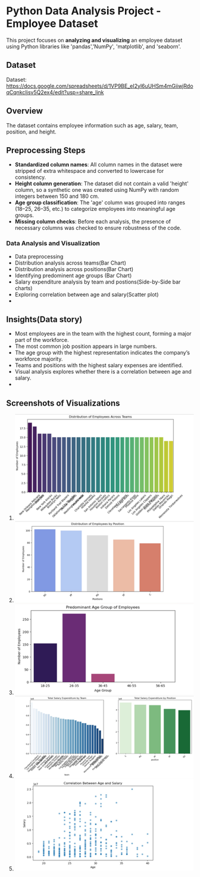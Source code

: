 #  Python Data Analysis Project - Employee Dataset
This project focuses on **analyzing and visualizing** an employee dataset using Python libraries like 'pandas','NumPy', 'matplotlib', and 'seaborn'.

## Dataset
Dataset: https://docs.google.com/spreadsheets/d/1VP9BE_eI2yl6uUHSm4mGiiwjRdoqCqnkcIjsv5Q2ex4/edit?usp=share_link 

## Overview
The dataset contains employee information such as age, salary, team, position, and height.

## Preprocessing Steps
* **Standardized column names**: All column names in the dataset were stripped of extra whitespace and converted to lowercase for consistency.
* **Height column generation**: The dataset did not contain a valid 'height' column, so a synthetic one was created using NumPy with random integers between 150 and 180 cm.
* **Age group classification**: The 'age' column was grouped into ranges (18–25, 26–35, etc.) to categorize employees into meaningful age groups.
* **Missing column checks**: Before each analysis, the presence of necessary columns was checked to ensure robustness of the code.

### Data Analysis and Visualization
* Data preprocessing
* Distribution analysis across teams(Bar Chart)
* Distribution analysis across positions(Bar Chart)
* Identifying predominent age groups (Bar Chart)
* Salary expenditure analysis by team and postions(Side-by-Side bar charts)
* Exploring correlation between age and salary(Scatter plot)
* 
## Insights(Data story)
* Most employees are in the team with the highest count, forming a major part of the workforce.
* The most common job position appears in large numbers.
* The age group with the highest representation indicates the company’s workforce majority.
* Teams and positions with the highest salary expenses are identified.
* Visual analysis explores whether there is a correlation between age and salary.
* 
## Screenshots of Visualizations
1. ![Team Distribution Graph](https://github.com/Athira-santhosh94/Python-Project/blob/main/Distribution%20across%20teams.jpg)
2. ![Employee distribution by position](https://github.com/Athira-santhosh94/Python-Project/blob/main/Employee%20count%20by%20position.jpg)
3. ![Employees predominant age group](https://github.com/Athira-santhosh94/Python-Project/blob/main/Age%20group%20categorization.jpg)
4. ![Total salary expenditure by team and position](https://github.com/Athira-santhosh94/Python-Project/blob/main/Salary%20expenditure%20by%20team%20and%20position.jpg)
5. ![Correlation between age and salary](https://github.com/Athira-santhosh94/Python-Project/blob/main/Correlation%20between%20Age%20and%20Salary.jpg)
